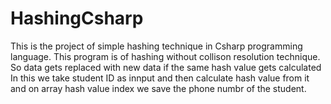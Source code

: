 # HashingCsharp
This is the project of simple hashing technique in Csharp programming language.
This program is of hashing without collison resolution technique. So data gets replaced with new data if the same hash value gets calculated
In this we take student ID as innput and then calculate hash value from it and on array hash value index we save the phone numbr of the student. 
